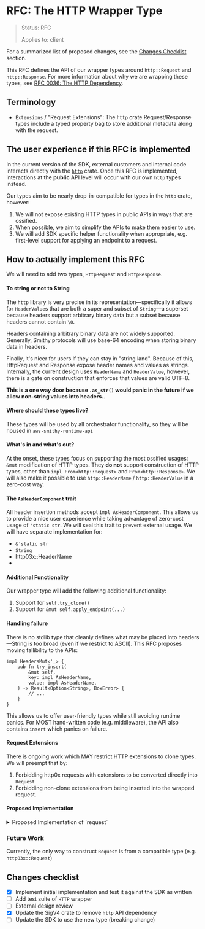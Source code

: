 <!-- Give your RFC a descriptive name saying what it would accomplish or what feature it defines -->
RFC: The HTTP Wrapper Type
=============

<!-- RFCs start with the "RFC" status and are then either "Implemented" or "Rejected".  -->
> Status: RFC
>
> Applies to: client

<!-- A great RFC will include a list of changes at the bottom so that the implementor can be sure they haven't missed anything -->
For a summarized list of proposed changes, see the [Changes Checklist](#changes-checklist) section.

<!-- Insert a short paragraph explaining, at a high level, what this RFC is for -->
This RFC defines the API of our wrapper types around `http::Request` and `http::Response`. For more information about why we are wrapping these types, see [RFC 0036: The HTTP Dependency](./rfc0036_http_dep_elimination.md).

<!-- The "Terminology" section is optional but is really useful for defining the technical terms you're using in the RFC -->
Terminology
-----------
- `Extensions` / "Request Extensions": The `http` crate Request/Response types include a typed property bag to store additional metadata along with the request.

<!-- Explain how users will use this new feature and, if necessary, how this compares to the current user experience -->
The user experience if this RFC is implemented
----------------------------------------------

In the current version of the SDK, external customers and internal code interacts directly with the [`http`](https://crates.io/crates/http) crate. Once this RFC is implemented, interactions at the **public** API level will occur with our own `http` types instead.

Our types aim to be nearly drop-in-compatible for types in the `http` crate, however:
1. We will not expose existing HTTP types in public APIs in ways that are ossified.
2. When possible, we aim to simplify the APIs to make them easier to use.
3. We will add SDK specific helper functionality when appropriate, e.g. first-level support for applying an endpoint to a request.

<!-- Explain the implementation of this new feature -->
How to actually implement this RFC
----------------------------------

We will need to add two types, `HttpRequest` and `HttpResponse`.

#### To string or not to String
The `http` library is very precise in its representation—specifically it allows for `HeaderValue`s that are both a super and subset of `String`—a superset because headers support arbitrary binary data but a subset because headers cannot contain `\0`.

Headers containing arbitrary binary data are not widely supported. Generally, Smithy protocols will use base-64 encoding when storing binary data in headers.

Finally, it's nicer for users if they can stay in "string land". Because of this, HttpRequest and Response expose header names and values as strings. Internally, the current design uses `HeaderName` and `HeaderValue`, however, there is a gate on construction that enforces that values are valid UTF-8.

**This is a one way door because `.as_str()` would panic in the future if we allow non-string values into headers.**.

#### Where should these types live?
These types will be used by all orchestrator functionality, so they will be housed in `aws-smithy-runtime-api`

#### What's in and what's out?
At the onset, these types focus on supporting the most ossified usages: `&mut` modification of HTTP types. They **do not**
support construction of HTTP types, other than `impl From<http::Request>` and `From<http::Response>`. We will also make it
possible to use `http::HeaderName` / `http::HeaderValue` in a zero-cost way.

#### The `AsHeaderComponent` trait
All header insertion methods accept `impl AsHeaderComponent`. This allows us to provide a nice user experience while taking
advantage of zero-cost usage of `'static str`. We will seal this trait to prevent external usage. We will have separate implementation for:
- `&'static str`
- `String`
- http03x::HeaderName
-

#### Additional Functionality
Our wrapper type will add the following additional functionality:

1. Support for `self.try_clone()`
2. Support for `&mut self.apply_endpoint(...)`

#### Handling failure
There is no stdlib type that cleanly defines what may be placed into headers—String is too broad (even if we restrict to ASCII). This RFC proposes moving fallibility to the APIs:
```rust,ignore
impl HeadersMut<'_> {
    pub fn try_insert(
        &mut self,
        key: impl AsHeaderName,
        value: impl AsHeaderName,
    ) -> Result<Option<String>, BoxError> {
        // ...
    }
}
```

This allows us to offer user-friendly types while still avoiding runtime panics. For MOST hand-written code (e.g. middleware), the API also contains `insert` which panics on failure.

#### Request Extensions
There is ongoing work which MAY restrict HTTP extensions to clone types. We will preempt that by:
1. Forbidding http0x requests with extensions to be converted directly into `Request`
2. Forbidding non-clone extensions from being inserted into the wrapped request.

#### Proposed Implementation
<details>
<summary>Proposed Implementation of `request`</summary>

```rust,ignore
{{#include ../../../rust-runtime/aws-smithy-runtime-api/src/client/http/request.rs}}
```
</details>

### Future Work
Currently, the only way to construct `Request` is from a compatible type (e.g. `http03x::Request`)

Changes checklist
-----------------
- [x] Implement initial implementation and test it against the SDK as written
- [ ] Add test suite of `HTTP` wrapper
- [ ] External design review
- [x] Update the SigV4 crate to remove `http` API dependency
- [ ] Update the SDK to use the new type (breaking change)
